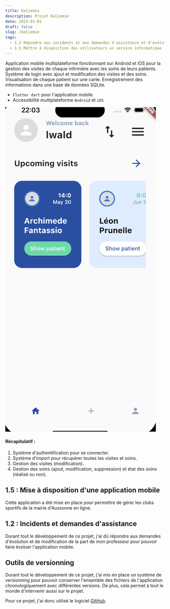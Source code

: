 ```yaml
---
title: Kaliemie
description: Projet Kaliemie
date: 2023-01-01
draft: false
slug: /kaliemie
tags:
  - 1.2 Répondre aux incidents et aux demandes d'assistance et d'évolution
  - 1.5 Mettre à disposition des utilisateurs un service informatique
---
```


Application mobile multiplateforme fonctionnant sur Android et iOS pour la gestion des visites de chaque infirmière avec les soins de leurs patients. Système de login avec ajout et modification des visites et des soins. Visualisation de chaque patient sur une carte. Enregistrement des informations dans une base de données SQLite.

- `Flutter dart` pour l'application mobile
- Accessibilité multiplateforme `Android` et `iOS`

![visite page](./pictures/visite.png)

#### Récapitulatif :

1. Système d'authentification pour se connecter.
2. Système d'import pour récupérer toutes les visites et soins.
3. Gestion des visites (modification).
4. Gestion des soins (ajout, modification, suppression) et état des soins (réalisé ou non).

## 1.5 : Mise à disposition d'une application mobile

Cette application a été mise en place pour permettre de gérer les clubs sportifs de la mairie d'Aussonne en ligne.

## 1.2 : Incidents et demandes d'assistance

Durant tout le développement de ce projet, j'ai dû répondre aux demandes d'évolution et de modification de la part de mon professeur pour pouvoir faire évoluer l'application mobile.

## Outils de versionning

Durant tout le développement de ce projet, j'ai mis en place un système de versionning pour pouvoir conserver l'ensemble des fichiers de l'application chronologiquement avec différentes versions. De plus, cela permet à tout le monde d'intervenir aussi sur le projet.

Pour ce projet, j'ai donc utilisé le logiciel [GitHub](https://github.com/).
